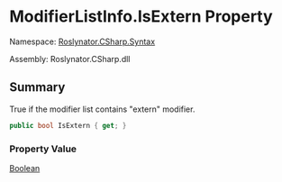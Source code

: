 # ModifierListInfo\.IsExtern Property

Namespace: [Roslynator.CSharp.Syntax](../../README.md)

Assembly: Roslynator\.CSharp\.dll

## Summary

True if the modifier list contains "extern" modifier\.

```csharp
public bool IsExtern { get; }
```

### Property Value

[Boolean](https://docs.microsoft.com/en-us/dotnet/api/system.boolean)


